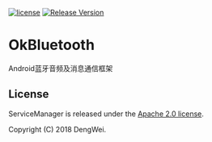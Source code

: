 [![license](http://img.shields.io/badge/license-Apache2.0-brightgreen.svg?style=flat)](https://github.com/devyok/ServiceManager/blob/master/LICENSE)
[![Release Version](https://img.shields.io/badge/release-1.0.0-brightgreen.svg)](https://jcenter.bintray.com/com/devyok/web/hybridmessenger-core/1.0.0/)

# OkBluetooth
Android蓝牙音频及消息通信框架





## License ##
ServiceManager is released under the [Apache 2.0 license](https://github.com/devyok/OkBluetooth/blob/master/LICENSE).

Copyright (C) 2018 DengWei.